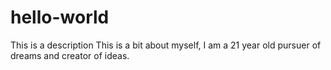 # hello-world
This is a description
This is a bit about myself, I am a 21 year old pursuer of dreams and creator of ideas. 
